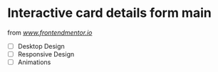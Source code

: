 # Interactive card details form main

from *www.frontendmentor.io*

- [ ] Desktop Design
- [ ] Responsive Design
- [ ] Animations
